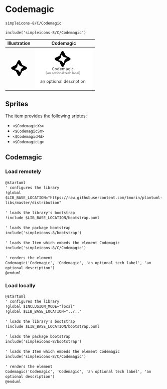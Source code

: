 # Codemagic


```text
simpleicons-8/C/Codemagic
```

```text
include('simpleicons-8/C/Codemagic')
```



| Illustration | Codemagic |
| :---: | :---: |
| ![illustration for Illustration](../../simpleicons-8/C/Codemagic.png) | ![illustration for Codemagic](../../simpleicons-8/C/Codemagic.Local.png) |



## Sprites
The item provides the following sriptes:

- `<$CodemagicXs>`
- `<$CodemagicSm>`
- `<$CodemagicMd>`
- `<$CodemagicLg>`





## Codemagic

### Load remotely
```plantuml
@startuml
' configures the library
!global $LIB_BASE_LOCATION="https://raw.githubusercontent.com/tmorin/plantuml-libs/master/distribution"

' loads the library's bootstrap
!include $LIB_BASE_LOCATION/bootstrap.puml

' loads the package bootstrap
include('simpleicons-8/bootstrap')

' loads the Item which embeds the element Codemagic
include('simpleicons-8/C/Codemagic')

' renders the element
Codemagic('Codemagic', 'Codemagic', 'an optional tech label', 'an optional description')
@enduml
```

### Load locally
```plantuml
@startuml
' configures the library
!global $INCLUSION_MODE="local"
!global $LIB_BASE_LOCATION="../.."

' loads the library's bootstrap
!include $LIB_BASE_LOCATION/bootstrap.puml

' loads the package bootstrap
include('simpleicons-8/bootstrap')

' loads the Item which embeds the element Codemagic
include('simpleicons-8/C/Codemagic')

' renders the element
Codemagic('Codemagic', 'Codemagic', 'an optional tech label', 'an optional description')
@enduml
```

